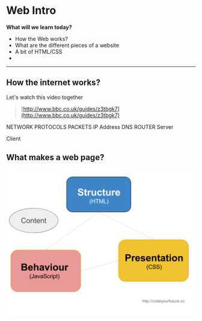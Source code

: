 # Web Intro
**What will we learn today?**
- How the Web works?
- What are the different pieces of a website
- A bit of HTML/CSS
- 
---

## How the internet works?

Let's watch this video together

> [http://www.bbc.co.uk/guides/z3tbgk7](http://www.bbc.co.uk/guides/z3tbgk7)

NETWORK
PROTOCOLS
PACKETS
IP Address
DNS
ROUTER
Server 

Client
## What makes a web page?

![What makes a web page](../_assets/web-intro/webpage-parts.png)